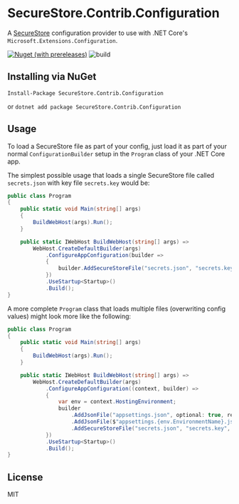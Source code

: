 # SecureStore.Contrib.Configuration

A [SecureStore](https://github.com/neosmart/SecureStore) configuration provider to use with .NET Core's `Microsoft.Extensions.Configuration`.

[![Nuget (with prereleases)](https://img.shields.io/nuget/vpre/SecureStore.Contrib.Configuration?color=blue)](https://www.nuget.org/packages/SecureStore.Contrib.Configuration)
![build](https://github.com/gowon/SecureStore.Contrib.Configuration/workflows/build/badge.svg)

## Installing via NuGet

`Install-Package SecureStore.Contrib.Configuration`

or `dotnet add package SecureStore.Contrib.Configuration`

## Usage 

To load a SecureStore file as part of your config, just load it as part of your normal `ConfigurationBuilder` setup in the `Program` class of your .NET Core app. 

The simplest possible usage that loads a single SecureStore file called `secrets.json` with key file `secrets.key` would be:

```csharp
public class Program
{
    public static void Main(string[] args)
    {
        BuildWebHost(args).Run();
    }

    public static IWebHost BuildWebHost(string[] args) =>
        WebHost.CreateDefaultBuilder(args)
            .ConfigureAppConfiguration(builder => 
            {
                builder.AddSecureStoreFile("secrets.json", "secrets.key", KeyType.File, optional: false);
            })
            .UseStartup<Startup>()
            .Build();
}
```

A more complete `Program` class that loads multiple files (overwriting config values) might look more like the following: 

```csharp
public class Program
{
    public static void Main(string[] args)
    {
        BuildWebHost(args).Run();
    }

    public static IWebHost BuildWebHost(string[] args) =>
        WebHost.CreateDefaultBuilder(args)
            .ConfigureAppConfiguration((context, builder) =>
            {
                var env = context.HostingEnvironment;
                builder
                    .AddJsonFile("appsettings.json", optional: true, reloadOnChange: true)
                    .AddJsonFile($"appsettings.{env.EnvironmentName}.json", optional: true)
                    .AddSecureStoreFile("secrets.json", "secrets.key", KeyType.File, optional: false);
            })
            .UseStartup<Startup>()
            .Build();
}
```

## License

MIT
